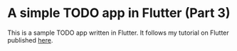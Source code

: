 # A simple TODO app in Flutter (Part 3)

This is a sample TODO app written in Flutter. It follows my tutorial on Flutter published [here](https://everyday.codes/tutorials/developing-a-todo-app-with-flutter-part-3/).
